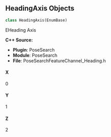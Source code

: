 ## HeadingAxis Objects

```python
class HeadingAxis(EnumBase)
```

EHeading Axis

**C++ Source:**

- **Plugin**: PoseSearch
- **Module**: PoseSearch
- **File**: PoseSearchFeatureChannel_Heading.h

<a id="unreal.HeadingAxis.X"></a>

#### X

0

<a id="unreal.HeadingAxis.Y"></a>

#### Y

1

<a id="unreal.HeadingAxis.Z"></a>

#### Z

2

<a id="unreal.ComponentStrippingVector"></a>